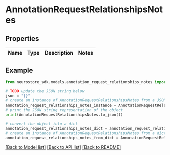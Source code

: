 # AnnotationRequestRelationshipsNotes


## Properties

Name | Type | Description | Notes
------------ | ------------- | ------------- | -------------

## Example

```python
from neurostore_sdk.models.annotation_request_relationships_notes import AnnotationRequestRelationshipsNotes

# TODO update the JSON string below
json = "{}"
# create an instance of AnnotationRequestRelationshipsNotes from a JSON string
annotation_request_relationships_notes_instance = AnnotationRequestRelationshipsNotes.from_json(json)
# print the JSON string representation of the object
print(AnnotationRequestRelationshipsNotes.to_json())

# convert the object into a dict
annotation_request_relationships_notes_dict = annotation_request_relationships_notes_instance.to_dict()
# create an instance of AnnotationRequestRelationshipsNotes from a dict
annotation_request_relationships_notes_from_dict = AnnotationRequestRelationshipsNotes.from_dict(annotation_request_relationships_notes_dict)
```
[[Back to Model list]](../README.md#documentation-for-models) [[Back to API list]](../README.md#documentation-for-api-endpoints) [[Back to README]](../README.md)


